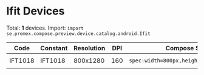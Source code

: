 # Ifit Devices

Total: **1** devices. Import: `import se.premex.compose.preview.device.catalog.android.Ifit`

| Code | Constant | Resolution | DPI | Compose Spec | Preview Usage |
|------|----------|------------|-----|-------------|---------------|
| IFT1018 | IFT1018 | 800x1280 | 160 | `spec:width=800px,height=1280px,dpi=160` | `@Preview(device = Ifit.IFT1018)` |

<!-- Generated automatically. Do not edit manually. -->
